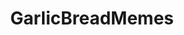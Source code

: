 ---
title: GarlicBreadMemes
crosslinks:
- tmsbmeta
- trebuchetmemes
- grilledcheese
- livven
- youtubefactsbot
- KarmaCourt
- SubAutoCorrectBot
- unlimitedbreadsticks
- AgainstKarmaWhores
- shitpost
- causeWhyNotMate
- u_imguralbumbot
- FreeCompliments
- MassdropBot
- themonstermath
- mildlyhomestuck
- Enough_iLAB_Spam
- dissapointment
- cats
- freecompliments
---